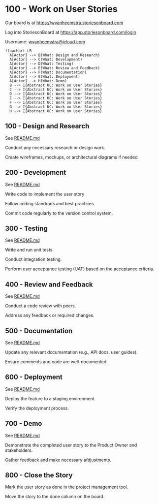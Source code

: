 # 100 - Work on User Stories

Our board is at https://wvanheemstra.storiesonboard.com

Log into StoriesonBoard at https://app.storiesonboard.com/login

Username: wvanheemstra@icloud.com

```mermaid
flowchart LR
  A[Actor] --> B(What: Design and Research)
  A[Actor] --> C(What: Development)
  A[Actor] --> D(What: Testing)
  A[Actor] --> E(What: Review and Feedback)
  A[Actor] --> F(What: Documentation)
  A[Actor] --> G(What: Deployment)
  A[Actor] --> H(What: Demo)
  B --> I{Abstract UC: Work on User Stories}
  C --> I{Abstract UC: Work on User Stories}
  D --> I{Abstract UC: Work on User Stories}
  E --> I{Abstract UC: Work on User Stories}
  F --> I{Abstract UC: Work on User Stories}
  G --> I{Abstract UC: Work on User Stories}
  H --> I{Abstract UC: Work on User Stories}
```

## 100 - Design and Research

See [README.md](./100/README.md)

Conduct any necessary research or design work.

Create wireframes, mockups, or architectural diagrams if needed.

## 200 - Development

See [README.md](./200/README.md)

Write code to implement the user story

Follow coding standrads and best practices.

Commit code regularly to the version control system.

## 300 - Testing

See [README.md](./300/README.md)

Write and run unit tests.

Conduct integration testing.

Perform user acceptance testing (UAT) based on the acceptance criteria.

## 400 - Review and Feedback

See [README.md](./400/README.md)

Conduct a code review with peers.

Address any feedback or required changes.

## 500 - Documentation

See [README.md](./500/README.md)

Update any relevant documentation (e.g., API docs, user guides).

Ensure comments and code are well-documented.

## 600 - Deployment

See [README.md](./600/README.md)

Deploy the feature to a staging environment.

Verify the deployment process.

## 700 - Demo

See [README.md](./700/README.md)

Demonstrate the completed user story to the Product Owner and stakeholders.

Gather feedback and make necessary afdjustments.

## 800 - Close the Story

Mark the user story as done in the project management tool.

Move the story to the done column on the board.
